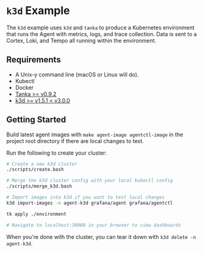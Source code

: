 # `k3d` Example

The `k3d` example uses `k3d` and `tanka` to produce a Kubernetes environment
that runs the Agent with metrics, logs, and trace collection. Data is sent to a
Cortex, Loki, and Tempo all running within the environment.

## Requirements

- A Unix-y command line (macOS or Linux will do).
- Kubectl
- Docker
- [Tanka >= v0.9.2](https://github.com/grafana/tanka)
- [k3d >= v1.5.1 < v3.0.0](https://github.com/rancher/k3d)

## Getting Started

Build latest agent images with `make agent-image agentctl-image` in the project root directory if there are local changes to test.

Run the following to create your cluster:

```bash
# Create a new k3d cluster
./scripts/create.bash

# Merge the k3d cluster config with your local kubectl config
./scripts/merge_k3d.bash

# Import images into k3d if you want to test local changes
k3d import-images -n agent-k3d grafana/agent grafana/agentctl

tk apply ./environment

# Navigate to localhost:30080 in your browser to view dashboards
```

When you're done with the cluster, you can tear it down with 
`k3d delete -n agent-k3d`.
